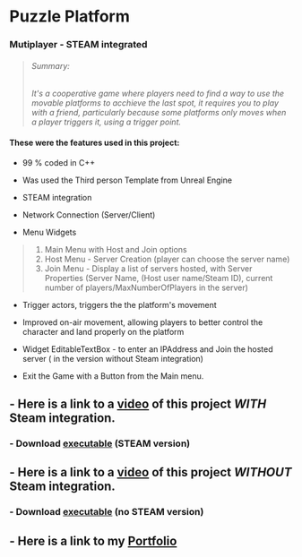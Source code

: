 # Puzzle Platform

### Mutiplayer - STEAM integrated

> ###### Summary:
> *It's a cooperative game where players need to find a way to use the movable platforms to acchieve the last spot,
it requires you to play with a friend, particularly because some platforms only moves when a player triggers it, using a trigger point.*

#### These were the features used in this project:

- 99 % coded in C++
- Was used the Third person Template from Unreal Engine
- STEAM integration
- Network Connection (Server/Client)

- Menu Widgets
> 1. Main Menu with Host and Join options
> 2. Host Menu - Server Creation (player can choose the server name)
> 3. Join Menu - Display a list of servers hosted, with Server Properties (Server Name, (Host user name/Steam ID), current number of players/MaxNumberOfPlayers in the server)

- Trigger actors, triggers the the platform's movement

- Improved on-air movement, allowing players to better control the character and land properly on the platform

- Widget EditableTextBox - to enter an IPAddress and Join the hosted server ( in the version without Steam integration)

- Exit the Game with a Button from the Main menu.

## - Here is a link to a [video](https://drive.google.com/file/d/1ieaMUa48h4m0AD5QeFxV3q2S5KmxK6lR/view) of this project ***WITH*** Steam integration.
### - Download [executable](https://drive.google.com/file/d/1vrF36ejSxHyI98b5dUvpPNhwoSkZU1Qa/view?usp=sharing) (STEAM version)

## - Here is a link to a [video](https://drive.google.com/file/d/1nH2OgBe6E7GITGDe2aNSha1lQGpS0J6a/view?usp=sharing) of this project ***WITHOUT*** Steam integration.
### - Download [executable](https://drive.google.com/file/d/1ZbYW4-sY-FDwyokgE7uJe7PViBejGETf/view?usp=sharing) (no STEAM version)

## - Here is a link to my [Portfolio](https://wandin.github.io/portfoliogithub.io/)

